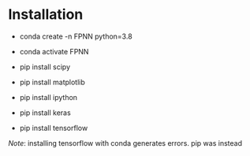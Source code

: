 
# Installation


- conda create -n FPNN python=3.8

- conda activate FPNN

- pip install scipy

- pip install matplotlib

- pip install ipython

- pip install keras

- pip install tensorflow

*Note*: installing tensorflow with conda generates errors. pip was instead




